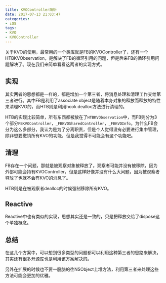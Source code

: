 ```yaml
---
title: KVOController简析
date: 2017-07-13 21:03:47
categories:
- iOS
tags:
- KVO
- KVOController
---
```


关于KVO的使用，最常用的一个类库就是FB的KVOController了，还有一个HTBKVObservation，是解决了FB的循环引用的问题，但是后来FB的循环引用问题解决了。现在我们来简单看看这两者的实现方式。

<!--more-->

## 实现

其实两者的思想都是一样的，都是增加一个第三者，将消息处理和清理工作交给第三者进行。其中FB是利用了associate object是随着本身对象的释放而释放的特性来清理KVO的，而HTB则是利用hook dealloc方法进行清理的。

HTB的实现比较简单，所有东西都被放在了`HTBKVObservation`中，而FB则分为3个部分`FBKVOController`，`_FBKVOSharedController`，`_FBKVOInfo`。为什么FB会分为这么多部分，我认为是为了分离职责，但是个人觉得没有必要进行集中管理，除非想要撤销所有KVO的功能，但是我觉得不可能会有这个功能吧。

## 清理

FB存在一个问题，那就是被观察对象被释放了，观察者可能并没有被移除，因为外部可能会持有KVOController，但是这样好像并没有什么大问题，因为被观察者释放了也就不会有KVO的消息了。

HTB则是在被观察者dealloc的时候强制移除所有KVO。

## Reactive

Reactive中也有类似的实现，思想其实还是一致的，只是把释放交给了dispose这个单独概念。

## 总结

在这几个方案中，可以想到很多类型的问题都可以利用这种第三者的思路来解决，其实还有很多开源库也是利用该方案解决的。

另外在扩展的时候也不要一股脑的往NSObject上堆方法，利用第三者来处理这些方法可能会更加的优雅。
